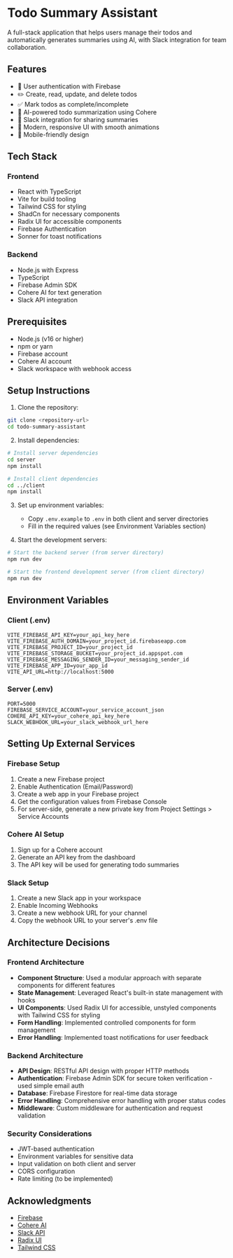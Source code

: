 # Todo Summary Assistant

A full-stack application that helps users manage their todos and automatically generates summaries using AI, with Slack integration for team collaboration.

## Features

- 🔐 User authentication with Firebase
- ✏️ Create, read, update, and delete todos
- ✅ Mark todos as complete/incomplete
- 🤖 AI-powered todo summarization using Cohere
- 📱 Slack integration for sharing summaries
- 🎨 Modern, responsive UI with smooth animations
- 📱 Mobile-friendly design

## Tech Stack

### Frontend
- React with TypeScript
- Vite for build tooling
- Tailwind CSS for styling
- ShadCn for necessary components
- Radix UI for accessible components
- Firebase Authentication
- Sonner for toast notifications

### Backend
- Node.js with Express
- TypeScript
- Firebase Admin SDK
- Cohere AI for text generation
- Slack API integration

## Prerequisites

- Node.js (v16 or higher)
- npm or yarn
- Firebase account
- Cohere AI account
- Slack workspace with webhook access

## Setup Instructions

1. Clone the repository:
```bash
git clone <repository-url>
cd todo-summary-assistant
```

2. Install dependencies:
```bash
# Install server dependencies
cd server
npm install

# Install client dependencies
cd ../client
npm install
```

3. Set up environment variables:
   - Copy `.env.example` to `.env` in both client and server directories
   - Fill in the required values (see Environment Variables section)

4. Start the development servers:
```bash
# Start the backend server (from server directory)
npm run dev

# Start the frontend development server (from client directory)
npm run dev
```

## Environment Variables

### Client (.env)

```
VITE_FIREBASE_API_KEY=your_api_key_here
VITE_FIREBASE_AUTH_DOMAIN=your_project_id.firebaseapp.com
VITE_FIREBASE_PROJECT_ID=your_project_id
VITE_FIREBASE_STORAGE_BUCKET=your_project_id.appspot.com
VITE_FIREBASE_MESSAGING_SENDER_ID=your_messaging_sender_id
VITE_FIREBASE_APP_ID=your_app_id
VITE_API_URL=http://localhost:5000
```

### Server (.env)

```
PORT=5000
FIREBASE_SERVICE_ACCOUNT=your_service_account_json
COHERE_API_KEY=your_cohere_api_key_here
SLACK_WEBHOOK_URL=your_slack_webhook_url_here
```

## Setting Up External Services

### Firebase Setup
1. Create a new Firebase project
2. Enable Authentication (Email/Password)
3. Create a web app in your Firebase project
4. Get the configuration values from Firebase Console
5. For server-side, generate a new private key from Project Settings > Service Accounts

### Cohere AI Setup
1. Sign up for a Cohere account
2. Generate an API key from the dashboard
3. The API key will be used for generating todo summaries

### Slack Setup
1. Create a new Slack app in your workspace
2. Enable Incoming Webhooks
3. Create a new webhook URL for your channel
4. Copy the webhook URL to your server's .env file

## Architecture Decisions

### Frontend Architecture
- **Component Structure**: Used a modular approach with separate components for different features
- **State Management**: Leveraged React's built-in state management with hooks
- **UI Components**: Used Radix UI for accessible, unstyled components with Tailwind CSS for styling
- **Form Handling**: Implemented controlled components for form management
- **Error Handling**: Implemented toast notifications for user feedback

### Backend Architecture
- **API Design**: RESTful API design with proper HTTP methods
- **Authentication**: Firebase Admin SDK for secure token verification - used simple email auth
- **Database**: Firebase Firestore for real-time data storage
- **Error Handling**: Comprehensive error handling with proper status codes
- **Middleware**: Custom middleware for authentication and request validation

### Security Considerations
- JWT-based authentication
- Environment variables for sensitive data
- Input validation on both client and server
- CORS configuration
- Rate limiting (to be implemented)



## Acknowledgments

- [Firebase](https://firebase.google.com/)
- [Cohere AI](https://cohere.ai/)
- [Slack API](https://api.slack.com/)
- [Radix UI](https://www.radix-ui.com/)
- [Tailwind CSS](https://tailwindcss.com/)